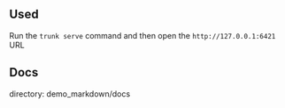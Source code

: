 ## Used

Run the `trunk serve` command and then open the `http://127.0.0.1:6421` URL

## Docs

directory: demo_markdown/docs
